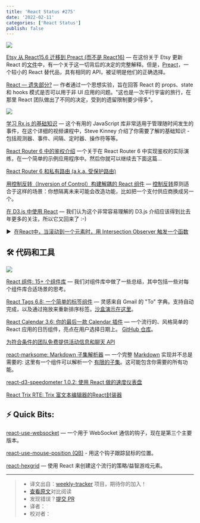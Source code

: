 ```yaml
---
title: 'React Status #275'
date: '2022-02-11'
categories: ['React Status']
publish: false
---
```


[![](https://res.cloudinary.com/cpress/image/upload/w_1280,e_sharpen:60/wyxfhwilowcknhdias4z.jpg)](https://react.statuscode.com/link/119533/web)

[Etsy 从 React15.6 迁移到 Preact (而不是 React16)](https://react.statuscode.com/link/119533/web "twitter.com") — 在这份关于 Etsy 更新 React 的[文件](https://react.statuscode.com/link/119534/web)中，有一个关于这一切背后的决定的完整解释。但是，[Preact](https://react.statuscode.com/link/119535/web)，一个较小的 React 替代品，具有相同的 API，被证明是他们的正确选择。

[React — 遗失部分?](https://react.statuscode.com/link/119536/web "acko.net") — 作者通过一个思想实验，旨在回答 React 的 props、state 和 hooks 模式是否可以用于非 UI 应用的问题。"这也是一次平行宇宙的旅行，在那里 React 团队做出了不同的决定，受到的遗留限制要少得多"。

[![](https://copm.s3.amazonaws.com/ae9d744f.jpg)](https://react.statuscode.com/link/119537/web)

[学习 Rx.js 的基础知识](https://react.statuscode.com/link/119537/web "frontendmasters.com") — 这个有用的 JavaScript 库非常适用于管理随时间发生的事件，在这个详细的视频课程中，Steve Kinney 介绍了你需要了解的基础知识 - 包括观测器、事件、间隔、定时器、操作符等等。

[React Router 6 中的鉴权介绍](https://react.statuscode.com/link/119538/web "www.robinwieruch.de") 一个关于在 React Router 6 中实现鉴权的实际演练，在一个简单的示例应用程序中。然后你就可以继续去下面这篇...

[React Router 6 和私有路由 (a.k.a. 受保护路由)](https://react.statuscode.com/link/119539/web)  

[用控制反转（Inversion of Control）构建解耦的 React 组件](https://react.statuscode.com/link/119540/web "t.co") — [控制反转](https://react.statuscode.com/link/119541/web)原则适合于这样的场景：你想隔离未来可能会改造功能，比如把一个支付供应商换成另一个。

[在 D3.js 中使用 React](https://react.statuscode.com/link/119548/web "wattenberger.com") — 我们认为这个非常容易理解的 D3.js 介绍应该得到比去年更多的关注，所以它又回来了 :-)

▶  [在React中，当滚动到一个元素时，用 Intersection Observer 触发一个函数](https://react.statuscode.com/link/119549/web)  

## 🛠 代码和工具

[![](https://res.cloudinary.com/cpress/image/upload/w_1280,e_sharpen:60/m9altra8nw4cj21n8fno.jpg)](https://react.statuscode.com/link/119550/web)

[React 组件: 15+ 个组件库](https://react.statuscode.com/link/119550/web "stackdiary.com") — 我们对组件库中做了一些总结，其中包括一些对每个组件库合适场景的思考。

[React Tags 6.8: 一个简单的标签组件](https://react.statuscode.com/link/119551/web "github.com") — 灵感来自 Gmail 的 "To" 字典。支持自动完成，以及通过拖放来重新排序标签。[沙盒演示在这里](https://react.statuscode.com/link/119552/web)。

[React Calendar 3.6: 你的最后一款 Calendar 插件](https://react.statuscode.com/link/119553/web "projects.wojtekmaj.pl") — 一个流行的、风格简单的 React 应用的日历组件，亮点在用户选择日期上。 [GitHub 仓库](https://react.statuscode.com/link/119554/web)。

[为符合条件的团队免费提供活动信息和聊天 API](https://react.statuscode.com/link/119555/web "getstream.io")

[react-marksome: Markdown 子集解析器](https://react.statuscode.com/link/119556/web "github.com") — 一个完整 [Markdown](https://react.statuscode.com/link/119557/web) 实现并不总是需要的: 这里有一个组件可以解析一个 [有限的子集](https://react.statuscode.com/link/119558/web)。这可能包含你需要的所有功能。

[react-d3-speedometer 1.0.2: 使用 React 做的速度仪表盘](https://react.statuscode.com/link/119559/web)  

[React Trix RTE: Trix 富文本编辑器的React封装器](https://react.statuscode.com/link/119560/web)  

## ⚡️ Quick Bits:

[react-use-websocket](https://react.statuscode.com/link/119561/web) — 一个用于 WebSocket 通信的钩子，现在是第三个主要版本。

[react-use-mouse-position (QB)](https://react.statuscode.com/link/119562/web) - 用这个钩子跟踪鼠标的位置。

[react-hexgrid](https://react.statuscode.com/link/119563/web) — 使用 React 来创建这个流行的策略/益智游戏元素。 

---
> * 译文出自：[weekly-tracker](https://github.com/FEDarling/weekly-tracker) 项目，期待你的加入！
> * [查看原文](https://react.statuscode.com/issues/275)对比阅读
> * 发现错误？[提交 PR](https://github.com/FEDarling/weekly-tracker/blob/main/weeklys/react_status/275)
> * 译者：
> * 校对者：
